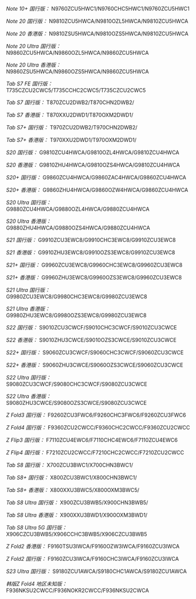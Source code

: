 *Note 10+ 国行版：*
N9760ZCU5HWC1/N9760CHC5HWC1/N9760ZCU5HWC1

*Note 20 国行版：*
N9810ZCU5HWCA/N9810OZL5HWCA/N9810ZCU5HWCA

*Note 20 香港版：*
N9810ZSU5HWCA/N9810OZS5HWCA/N9810ZCU5HWCA

*Note 20 Ultra 国行版：*
N9860ZCU5HWCA/N9860OZL5HWCA/N9860ZCU5HWCA

*Note 20 Ultra 香港版：*
N9860ZSU5HWCA/N9860OZS5HWCA/N9860ZCU5HWCA

*Tab S7 FE 国行版：*
T735CZCU2CWC5/T735CCHC2CWC5/T735CZCU2CWC5

*Tab S7 国行版：*
T870ZCU2DWB2/T870CHN2DWB2/

*Tab S7 香港版：*
T870XXU2DWD1/T870OXM2DWD1/

*Tab S7+ 国行版：*
T970ZCU2DWB2/T970CHN2DWB2/

*Tab S7+ 香港版：*
T970XXU2DWD1/T970OXM2DWD1/

*S20 国行版：*
G9810ZCU4HWCA/G9810OZL4HWCA/G9810ZCU4HWCA

*S20 香港版：*
G9810ZHU4HWCA/G9810OZS4HWCA/G9810ZCU4HWCA

*S20+ 国行版：*
G9860ZCU4HWCA/G9860ZAC4HWCA/G9860ZCU4HWCA

*S20+ 香港版：*
G9860ZHU4HWCA/G9860OZW4HWCA/G9860ZCU4HWCA

*S20 Ultra 国行版：*
G9880ZCU4HWCA/G9880OZL4HWCA/G9880ZCU4HWCA

*S20 Ultra 香港版：*
G9880ZHU4HWCA/G9880OZS4HWCA/G9880ZCU4HWCA

*S21 国行版：*
G9910ZCU3EWC8/G9910CHC3EWC8/G9910ZCU3EWC8

*S21 香港版：*
G9910ZHU3EWC8/G9910OZS3EWC8/G9910ZCU3EWC8

*S21+ 国行版：*
G9960ZCU3EWC8/G9960CHC3EWC8/G9960ZCU3EWC8

*S21+ 香港版：*
G9960ZHU3EWC8/G9960OZS3EWC8/G9960ZCU3EWC8

*S21 Ultra 国行版：*
G9980ZCU3EWC8/G9980CHC3EWC8/G9980ZCU3EWC8

*S21 Ultra 香港版：*
G9980ZHU3EWC8/G9980OZS3EWC8/G9980ZCU3EWC8

*S22 国行版：*
S9010ZCU3CWCF/S9010CHC3CWCF/S9010ZCU3CWCE

*S22 香港版：*
S9010ZHU3CWCE/S9010OZS3CWCE/S9010ZCU3CWCE

*S22+ 国行版：*
S9060ZCU3CWCF/S9060CHC3CWCF/S9060ZCU3CWCE

*S22+ 香港版：*
S9060ZHU3CWCE/S9060OZS3CWCE/S9060ZCU3CWCE

*S22 Ultra 国行版：*
S9080ZCU3CWCF/S9080CHC3CWCF/S9080ZCU3CWCE

*S22 Ultra 香港版：*
S9080ZHU3CWCE/S9080OZS3CWCE/S9080ZCU3CWCE

*Z Fold3 国行版：*
F9260ZCU3FWC6/F9260CHC3FWC6/F9260ZCU3FWC6

*Z Fold4 国行版：*
F9360ZCU2CWCC/F9360CHC2CWCC/F9360ZCU2CWCC

*Z Flip3 国行版：*
F7110ZCU4EWC6/F7110CHC4EWC6/F7110ZCU4EWC6

*Z Flip4 国行版：*
F7210ZCU2CWCC/F7210CHC2CWCC/F7210ZCU2CWCC

*Tab S8 国行版：*
X700ZCU3BWC1/X700CHN3BWC1/

*Tab S8+ 国行版：*
X800ZCU3BWC1/X800CHN3BWC1/

*Tab S8+ 香港版：*
X800XXU3BWC5/X800OXM3BWC5/

*Tab S8 Ultra 国行版：*
X900ZCU3BWB5/X900CHN3BWB5/

*Tab S8 Ultra 香港版：*
X900XXU3BWD1/X900OXM3BWD1/

*Tab S8 Ultra 5G 国行版：*
X906CZCU3BWB5/X906CCHC3BWB5/X906CZCU3BWB5

*Z Fold2 香港版：*
F9160TSU3IWCA/F9160OZW3IWCA/F9160ZCU3IWCA

*Z Fold2 国行版：*
F9160ZCU3IWCA/F9160CHC3IWCA/F9160ZCU3IWCA

*S23 Ultra 国行版：*
S9180ZCU1AWCA/S9180CHC1AWCA/S9180ZCU1AWCA

*韩版Z Fold4 地区未知版：*
F936NKSU2CWCC/F936NOKR2CWCC/F936NKSU2CWCA

